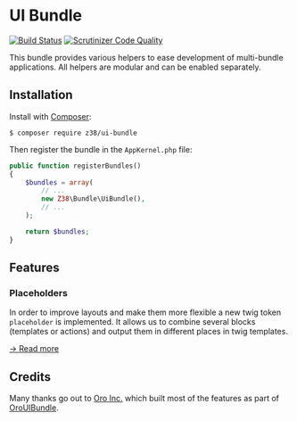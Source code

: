 # UI Bundle

[![Build Status](https://travis-ci.org/z38/ui-bundle.png?branch=master)](https://travis-ci.org/z38/ui-bundle)
[![Scrutinizer Code Quality](https://scrutinizer-ci.com/g/z38/ui-bundle/badges/quality-score.png?b=master)](https://scrutinizer-ci.com/g/z38/ui-bundle/?branch=master)

This bundle provides various helpers to ease development of multi-bundle applications. All helpers are modular and can be enabled separately.


## Installation

Install with [Composer](https://getcomposer.org):

    $ composer require z38/ui-bundle

Then register the bundle in the `AppKernel.php` file:

```php
public function registerBundles()
{
    $bundles = array(
        // ...
        new Z38\Bundle\UiBundle(),
        // ...
    );

    return $bundles;
}
```


## Features

### Placeholders

In order to improve layouts and make them more flexible a new twig token `placeholder` is implemented. It allows us to combine several blocks (templates or actions) and output them in different places in twig templates.

[→ Read more](./Resources/doc/placeholders.md)


## Credits

Many thanks go out to [Oro Inc.](http://www.orocrm.com) which built most of the features as part of [OroUIBundle](https://github.com/orocrm/platform/src/Oro/Bundle/UIBundle).
